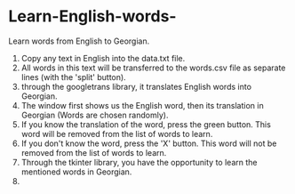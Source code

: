 # Learn-English-words-
Learn words from English to Georgian.
1. Copy any text in English into the data.txt file.
2. All words in this text will be transferred to the words.csv file as separate lines (with the 'split' button).
3. through the googletrans library, it translates English words into Georgian.
4. The window first shows us the English word, then its translation in Georgian (Words are chosen randomly). 
5. If you know the translation of the word, press the green button. This word will be removed from the list of words to learn.
6. If you don't know the word, press the 'X' button. This word will not be removed from the list of words to learn.
7. Through the tkinter library, you have the opportunity to learn the mentioned words in Georgian.
8. 
